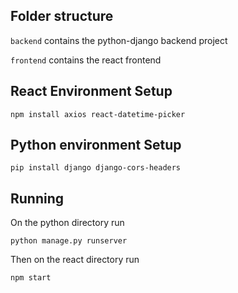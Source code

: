 Folder structure
----------------
``backend`` contains the python-django backend project

``frontend`` contains the react frontend

React Environment Setup
-----------------------

    npm install axios react-datetime-picker

Python environment Setup
------------------------

    pip install django django-cors-headers

Running
-------
On the python directory run

    python manage.py runserver

Then on the react directory run

    npm start